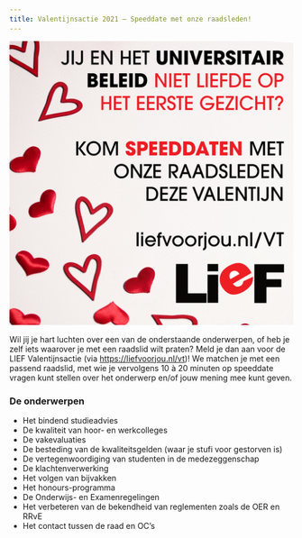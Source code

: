 ```yaml
---
title: Valentijnsactie 2021 – Speeddate met onze raadsleden!
---
```


![Valentijnsactie 2021](/assets/imgs/valentijnsactie-2021.png)

Wil jij je hart luchten over een van de onderstaande onderwerpen, of heb je zelf iets waarover je met een raadslid wilt praten? Meld je dan aan voor de LIEF Valentijnsactie (via <https://liefvoorjou.nl/vt>)! We matchen je met een passend raadslid, met wie je vervolgens 10 à 20 minuten op speeddate vragen kunt stellen over het onderwerp en/of jouw mening mee kunt geven.

### De onderwerpen

 - Het bindend studieadvies
 - De kwaliteit van hoor- en werkcolleges
 - De vakevaluaties
 - De besteding van de kwaliteitsgelden (waar je stufi voor gestorven is)
 - De vertegenwoordiging van studenten in de medezeggenschap
 - De klachtenverwerking
 - Het volgen van bijvakken
 - Het honours-programma
 - De Onderwijs- en Examenregelingen
 - Het verbeteren van de bekendheid van reglementen zoals de OER en RRvE
 - Het contact tussen de raad en OC’s
